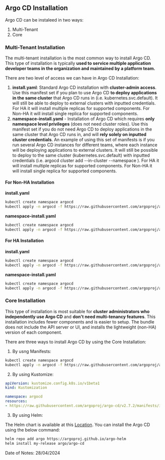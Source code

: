 ## Argo CD Installation

Argo CD can be instaleed in two ways:

1. Multi-Tenant
2. Core

### Multi-Tenant Installation

The multi-tenant installation is the most common way to install Argo CD. This type of installation is typically **used to service multiple application developer teams in the organization and maintained by a platform team.**

There are two level of access we can have in Argo CD Installation:

1. **install.yaml**: Standard Argo CD installation with **cluster-admin access**. Use this manifest set if you plan to use Argo CD **to deploy applications in the same cluster** that Argo CD runs in (i.e. kubernetes.svc.default). It will still be able to deploy to external clusters with inputted credentials. For HA it will install multiple replicas for supported components. For Non-HA it will install single replica for supported components.
2. **namespace-install.yaml** - Installation of Argo CD which requires **only namespace level privileges** (does not need cluster roles). Use this manifest set if you do not need Argo CD to deploy applications in the same cluster that Argo CD runs in, and will **rely solely on inputted cluster credentials**. An example of using this set of manifests is if you run several Argo CD instances for different teams, where each instance will be deploying applications to external clusters. It will still be possible to deploy to the same cluster (kubernetes.svc.default) with inputted credentials (i.e. argocd cluster add <CONTEXT> --in-cluster --namespace <YOUR NAMESPACE>). For HA it will install multiple replicas for supported components. For Non-HA it will install single replica for supported components.

#### For Non-HA Installation

**install.yaml**
```bash
kubectl create namespace argocd
kubectl apply -n argocd -f https://raw.githubusercontent.com/argoproj/argo-cd/stable/manifests/install.yaml
```

**namespace-install.yaml**
```bash
kubectl create namespace argocd
kubectl apply -n argocd -f https://raw.githubusercontent.com/argoproj/argo-cd/stable/manifests/namespace-install.yaml
```

#### For HA Installation

**install.yaml**
```bash
kubectl create namespace argocd
kubectl apply -n argocd -f https://raw.githubusercontent.com/argoproj/argo-cd/stable/manifests/ha/install.yaml
```

**namespace-install.yaml**
```bash
kubectl create namespace argocd
kubectl apply -n argocd -f https://raw.githubusercontent.com/argoproj/argo-cd/stable/manifests/ha/namespace-install.yaml
```

### Core Installation

This type of installation is most suitable for **cluster administrators who independently use Argo CD** and **don't need multi-tenancy features**. This installation includes fewer components and is easier to setup. The bundle does not include the API server or UI, and installs the lightweight (non-HA) version of each component.

There are three ways to install Argo CD by using the Core Installation:

1. By usng Manifests:

```bash
kubectl create namespace argocd
kubectl apply -n argocd -f https://raw.githubusercontent.com/argoproj/argo-cd/stable/manifests/core-install.yaml
```

2. By using Kustomize:

```yaml
apiVersion: kustomize.config.k8s.io/v1beta1
kind: Kustomization

namespace: argocd
resources:
- https://raw.githubusercontent.com/argoproj/argo-cd/v2.7.2/manifests/install.yaml
```

3. By using Helm:

The Helm chart is available at this [Location](https://github.com/argoproj/argo-helm/tree/main/charts/argo-cd). You can install the Argo CD using the below command:

```bash
helm repo add argo https://argoproj.github.io/argo-helm
helm install my-release argo/argo-cd
```

Date of Notes: 28/04/2024